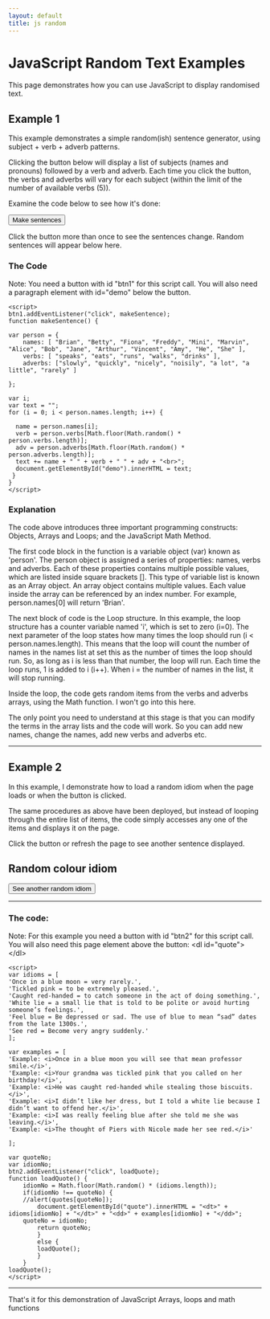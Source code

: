 ```yaml
---
layout: default
title: js random
---
```


<h1>JavaScript Random Text Examples</h1>
<p>This page demonstrates how you can use JavaScript to display randomised text.</p>

<h2>Example 1</h2>
<p>This example demonstrates a simple random(ish) sentence generator, using subject + verb + adverb patterns.</p>
<p>Clicking the button below will display a list of subjects (names and pronouns) followed by a verb and adverb. Each time you click the button, the verbs and adverbs will vary for each subject (within the limit of the number of available verbs (5)). </p>
<p>Examine the code below to see how it's done:</p>

<button id="btn1">Make sentences</button>
<p>Click the button more than once to see the sentences change. Random sentences will appear below here.</p>
<p id="demo"></p>

<script>
btn1.addEventListener("click", makeSentence);

function makeSentence() {

var person = {
    names: [ "Brian", "Betty", "Fiona", "Freddy", "Mini", "Marvin", "Alice", "Bob", "Jane", "Arthur", "Vincent", "Amy", "He", "She" ],
    verbs: [ "speaks", "eats", "runs", "walks", "drinks" ],
    adverbs: ["slowly", "quickly", "nicely", "noisily", "a lot", "a little", "rarely" ]
   
};

var i;
var text = "";
for (i = 0; i < person.names.length; i++) {

  name = person.names[i];
  verb = person.verbs[Math.floor(Math.random() * person.verbs.length)];
  adv = person.adverbs[Math.floor(Math.random() * person.adverbs.length)]; 
  text += name + " " + verb + " " + adv + "<br>";
  document.getElementById("demo").innerHTML = text;
 }  
}
</script>

<h3>The Code</h3>
<p>Note: You need a button with id "btn1" for this script call. You will also need a paragraph element with id="demo" below the button. </p>

```
<script>
btn1.addEventListener("click", makeSentence);
function makeSentence() {

var person = {
    names: [ "Brian", "Betty", "Fiona", "Freddy", "Mini", "Marvin", "Alice", "Bob", "Jane", "Arthur", "Vincent", "Amy", "He", "She" ],
    verbs: [ "speaks", "eats", "runs", "walks", "drinks" ],
    adverbs: ["slowly", "quickly", "nicely", "noisily", "a lot", "a little", "rarely" ]
   
};
  
var i;
var text = "";
for (i = 0; i < person.names.length; i++) {

  name = person.names[i];
  verb = person.verbs[Math.floor(Math.random() * person.verbs.length)];
  adv = person.adverbs[Math.floor(Math.random() * person.adverbs.length)]; 
  text += name + " " + verb + " " + adv + "<br>";
  document.getElementById("demo").innerHTML = text;
 }  
}
</script>
```

<h3>Explanation</h3>
<p>The code above introduces three important programming constructs: Objects, Arrays and Loops; and the JavaScript Math Method.</p>
<p>The first code block in the function is a variable object (var) known as 'person'. The person object is assigned a series of properties: names, verbs and adverbs. Each of these properties contains multiple possible values, which are listed inside square brackets []. This type of variable list is known as an Array object. An array object contains multiple values. Each value inside the array can be referenced by an index number. For example, person.names[0] will return 'Brian'.</p>
<p>The next block of code is the Loop structure. In this example, the loop structure has a counter variable named 'i', which is set to zero (i=0). The next parameter of the loop states how many times the loop should run (i < person.names.length). This means that the loop will count the number of names in the names list at set this as the number of times the loop should run. So, as long as i is less than that number, the loop will run. Each time the loop runs, 1 is added to i (i++). When i = the number of names in the list, it will stop running.</p>
<p>Inside the loop, the code gets random items from the verbs and adverbs arrays, using the Math function. I won't go into this here.</p>
<p>The only point you need to understand at this stage is that you can modify the terms in the array lists and the code will work. So you can add new names, change the names, add new verbs and adverbs etc.</p>
<hr>



<h2>Example 2</h2>
<p>In this example, I demonstrate how to load a random idiom when the page loads or when the button is clicked.</p> 
<p>The same procedures as above have been deployed, but instead of looping through the entire list of items, the code simply accesses any one of the items and displays it on the page.</p>
<p>Click the button or refresh the page to see another sentence displayed.</p>

<h2>Random colour idiom</h2>
<dl id="quote"></dl>
<!--<script src="script.js"></script>-->
<button id="btn2">See another random idiom</button>
<hr>

<script>
var idioms = [ 
'Once in a blue moon = very rarely.', 
'Tickled pink = to be extremely pleased.', 
'Caught red-handed = to catch someone in the act of doing something.',    
'White lie = a small lie that is told to be polite or avoid hurting someone’s feelings.',
'Feel blue = Be depressed or sad. The use of blue to mean “sad” dates from the late 1300s.',
'See red = Become very angry suddenly.'
];

var examples = [
'Example: <i>Once in a blue moon you will see that mean professor smile.</i>', 
'Example: <i>Your grandma was tickled pink that you called on her birthday!</i>', 
'Example: <i>He was caught red-handed while stealing those biscuits.</i>',
'Example: <i>I didn’t like her dress, but I told a white lie because I didn’t want to offend her.</i>',
'Example: <i>I was really feeling blue after she told me she was leaving.</i>',
'Example: <i>The thought of Piers with Nicole made her see red.</i>'

];

var quoteNo;
var idiomNo;
btn2.addEventListener("click", loadQuote);
function loadQuote() {
    idiomNo = Math.floor(Math.random() * (idioms.length));
    if(idiomNo !== quoteNo) {
    //alert(quotes[quoteNo]);
    	document.getElementById("quote").innerHTML = "<dt>" + idioms[idiomNo] + "</dt>" + "<dd>" + examples[idiomNo] + "</dd>";
   	quoteNo = idiomNo;
    	return quoteNo;
    	}
    	else {
    	loadQuote();
    	}
	}
loadQuote();
</script>

<h3>The code:</h3>
<p>Note: For this example you need a button with id "btn2" for this script call. You will also need this page element above the button: &lt;dl id="quote"&gt;&lt;/dl&gt;</p>
	

```
<script>
var idioms = [ 
'Once in a blue moon = very rarely.', 
'Tickled pink = to be extremely pleased.', 
'Caught red-handed = to catch someone in the act of doing something.',    
'White lie = a small lie that is told to be polite or avoid hurting someone’s feelings.',
'Feel blue = Be depressed or sad. The use of blue to mean “sad” dates from the late 1300s.',
'See red = Become very angry suddenly.'
];

var examples = [
'Example: <i>Once in a blue moon you will see that mean professor smile.</i>', 
'Example: <i>Your grandma was tickled pink that you called on her birthday!</i>', 
'Example: <i>He was caught red-handed while stealing those biscuits.</i>',
'Example: <i>I didn’t like her dress, but I told a white lie because I didn’t want to offend her.</i>',
'Example: <i>I was really feeling blue after she told me she was leaving.</i>',
'Example: <i>The thought of Piers with Nicole made her see red.</i>'

];

var quoteNo;
var idiomNo;
btn2.addEventListener("click", loadQuote);
function loadQuote() {
    idiomNo = Math.floor(Math.random() * (idioms.length));
    if(idiomNo !== quoteNo) {
    //alert(quotes[quoteNo]);
    	document.getElementById("quote").innerHTML = "<dt>" + idioms[idiomNo] + "</dt>" + "<dd>" + examples[idiomNo] + "</dd>";
   	quoteNo = idiomNo;
    	return quoteNo;
    	}
    	else {
    	loadQuote();
    	}
	}
loadQuote();
</script>

```

<hr>
<p>That's it for this demonstration of JavaScript Arrays, loops and math functions</p>

